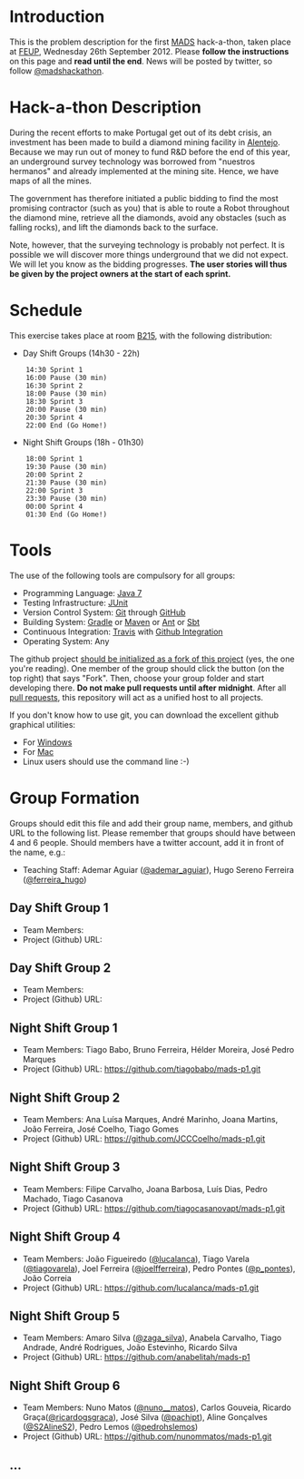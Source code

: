 # Introduction

This is the problem description for the first [MADS](https://sigarra.up.pt/feup/disciplinas_GERAL.FormView?P_ANO_LECTIVO=2012/2013&P_CAD_CODIGO=EIC0062&P_PERIODO=1S) hack-a-thon, taken place at [FEUP](http://www.fe.up.pt), Wednesday 26th September 2012. Please **follow the instructions** on this page and **read until the end**. News will be posted by twitter, so follow [@madshackathon](https://twitter.com/madshackathon).

# Hack-a-thon Description

During the recent efforts to make Portugal get out of its debt crisis, an investment has been made to build a diamond mining facility in [Alentejo](http://en.wikipedia.org/wiki/Alentejo). Because we may run out of money to fund R&D before the end of this year, an underground survey technology was borrowed from "nuestros hermanos" and already implemented at the mining site. Hence, we have maps of all the mines.

The government has therefore initiated a public bidding to find the most promising contractor (such as you) that is able to route a Robot throughout the diamond mine, retrieve all the diamonds, avoid any obstacles (such as falling rocks), and lift the diamonds back to the surface.

Note, however, that the surveying technology is probably not perfect. It is possible we will discover more things underground that we did not expect. We will let you know as the bidding progresses. **The user stories will thus be given by the project owners at the start of each sprint.**

# Schedule

This exercise takes place at room [B215](https://sigarra.up.pt/feup/SALAS_GERAL.FormView?P_EDIFICIO=B&P_SALA=215), with the following distribution:

* Day Shift Groups (14h30 - 22h)
```
    14:30 Sprint 1
    16:00 Pause (30 min)
    16:30 Sprint 2
    18:00 Pause (30 min)
    18:30 Sprint 3
    20:00 Pause (30 min)
    20:30 Sprint 4
    22:00 End (Go Home!)
```

* Night Shift Groups (18h - 01h30)
```
    18:00 Sprint 1
    19:30 Pause (30 min)
    20:00 Sprint 2
    21:30 Pause (30 min)
    22:00 Sprint 3
    23:30 Pause (30 min)
    00:00 Sprint 4
    01:30 End (Go Home!)
```

# Tools

The use of the following tools are compulsory for all groups:

* Programming Language: [Java 7](http://www.oracle.com/technetwork/java/javase/downloads/jdk7u7-downloads-1836413.html)
* Testing Infrastructure: [JUnit](http://www.junit.org)
* Version Control System: [Git](http://git-scm.com) through [GitHub](https://github.com)
* Building System: [Gradle](http://www.gradle.org) or [Maven](http://maven.apache.org) or [Ant](http://ant.apache.org) or [Sbt](http://www.scala-sbt.org)
* Continuous Integration: [Travis](http://about.travis-ci.org/docs/user/languages/java/) with [Github Integration](http://about.travis-ci.org/docs/user/getting-started/)
* Operating System: Any

The github project [should be initialized as a fork of this project](https://help.github.com/articles/fork-a-repo) (yes, the one you're reading). One member of the group should click the button (on the top right) that says "Fork". Then, choose your group folder and start developing there. **Do not make pull requests until after midnight**. After all [pull requests](https://help.github.com/articles/using-pull-requests), this repository will act as a unified host to all projects.

If you don't know how to use git, you can download the excellent github graphical utilities:

* For [Windows](http://windows.github.com)
* For [Mac](http://mac.github.com)
* Linux users should use the command line :-)

# Group Formation

Groups should edit this file and add their group name, members, and github URL to the following list. Please remember that groups should have between 4 and 6 people. Should members have a twitter account, add it in front of the name, e.g.:

* Teaching Staff: Ademar Aguiar ([@ademar_aguiar](https://twitter.com/ademar_aguiar)), Hugo Sereno Ferreira ([@ferreira_hugo](https://twitter.com/ferreira_hugo))

## Day Shift Group 1

* Team Members:
* Project (Github) URL:

## Day Shift Group 2

* Team Members:
* Project (Github) URL:

## Night Shift Group 1

* Team Members: Tiago Babo, Bruno Ferreira, Hélder Moreira, José Pedro Marques
* Project (Github) URL: https://github.com/tiagobabo/mads-p1.git

## Night Shift Group 2

* Team Members: Ana Luísa Marques, André Marinho, Joana Martins, João Ferreira, José Coelho, Tiago Gomes
* Project (Github) URL: https://github.com/JCCCoelho/mads-p1.git

## Night Shift Group 3

* Team Members: Filipe Carvalho, Joana Barbosa, Luís Dias, Pedro Machado, Tiago Casanova
* Project (Github) URL: https://github.com/tiagocasanovapt/mads-p1.git

## Night Shift Group 4

* Team Members: João Figueiredo ([@lucalanca](https://twitter.com/lucalanca)), Tiago Varela ([@tiagovarela](https://twitter.com/tiagovarela)), Joel Ferreira ([@joelfferreira](https://twitter.com/joelfferreira)), Pedro Pontes ([@p_pontes](https://twitter.com/p_pontes)), João Correia
* Project (Github) URL: https://github.com/lucalanca/mads-p1.git

## Night Shift Group 5

* Team Members: Amaro Silva ([@zaga_silva](https://twitter.com/zaga_silva)), Anabela Carvalho, Tiago Andrade, André Rodrigues, João Estevinho, Ricardo Silva
* Project (Github) URL: https://github.com/anabelitah/mads-p1

## Night Shift Group 6

* Team Members: Nuno Matos ([@nuno__matos](https://twitter.com/nuno__matos)), Carlos Gouveia, Ricardo Graça([@ricardogsgraca](https://twitter.com/ricardogsgraca)), José Silva ([@pachipt](https://twitter.com/pachipt)), Aline Gonçalves ([@S2AlineS2](https://twitter.com/S2AlineS2)), Pedro Lemos ([@pedrohslemos](https://twitter.com/pedrohslemos))
* Project (Github) URL: https://github.com/nunommatos/mads-p1.git

## ...

